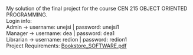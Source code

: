 My solution of the final project for the course CEN 215	OBJECT ORIENTED PROGRAMMING.<br>
Login info: <br>
Admin -> username: unejsi | password: unejsi1 <br>
Manager -> username: dea | password: dea1 <br>
Librarian -> username: redion | password: redion1 <br>
Project Requirements: [Bookstore_SOFTWARE.pdf](https://github.com/NesiCodes/Bookstore_Unejsi_Isufaj/files/14028822/Bookstore_SOFTWARE.pdf)
